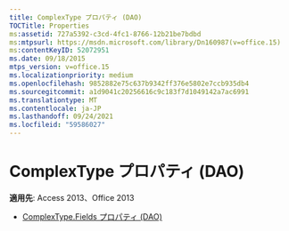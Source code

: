 ```yaml
---
title: ComplexType プロパティ (DAO)
TOCTitle: Properties
ms:assetid: 727a5392-c3cd-4fc1-8766-12b21be7bdbd
ms:mtpsurl: https://msdn.microsoft.com/library/Dn160987(v=office.15)
ms:contentKeyID: 52072951
ms.date: 09/18/2015
mtps_version: v=office.15
ms.localizationpriority: medium
ms.openlocfilehash: 9852882e75c637b9342ff376e5802e7ccb935db4
ms.sourcegitcommit: a1d9041c20256616c9c183f7d1049142a7ac6991
ms.translationtype: MT
ms.contentlocale: ja-JP
ms.lasthandoff: 09/24/2021
ms.locfileid: "59586027"
---
```

# <a name="complextype-properties-dao"></a>ComplexType プロパティ (DAO)

**適用先**: Access 2013、Office 2013

- [ComplexType.Fields プロパティ (DAO)](complextype-fields-property-dao.md)

